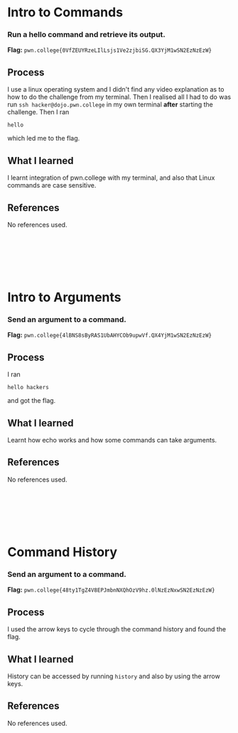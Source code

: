 # Intro to Commands

### Run a hello command and retrieve its output.

**Flag:** `pwn.college{0VfZEUYRzeLIlLsjs1Ve2zjbiSG.QX3YjM1wSN2EzNzEzW}`

## Process
I use a linux operating system and I didn't find any video explanation as to how to do the challenge from my terminal. Then I realised all I had to do was run 
`ssh hacker@dojo.pwn.college`
in my own terminal **after** starting the challenge. Then I ran 
```
hello
```
which led me to the flag.

## What I learned

I learnt integration of pwn.college with my terminal, and also that Linux commands are case sensitive.

## References
No references used.

<br><br><br><br><br>

# Intro to Arguments

### Send an argument to a command.

**Flag:** `pwn.college{4lBNS8sByRAS1UbAHYCOb9upwVf.QX4YjM1wSN2EzNzEzW}`

## Process
I ran 
```
hello hackers
```
and got the flag.

## What I learned

Learnt how echo works and how some commands can take arguments.

## References
No references used.


<br><br><br><br><br>

# Command History

### Send an argument to a command.

**Flag:** `pwn.college{48ty1TgZ4V8EPJmbnNXQhOzV9hz.0lNzEzNxwSN2EzNzEzW}`

## Process
I used the arrow keys to cycle through the command history and found the flag.

## What I learned

History can be accessed by running ```history``` and also by using the arrow keys.

## References
No references used.
